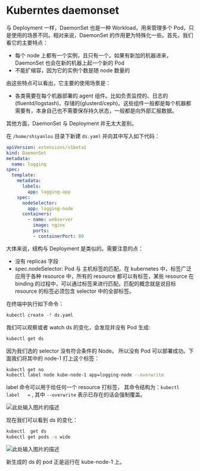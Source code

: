 # Kuberntes daemonset

与 Deployment 一样，DaemonSet 也是一种 Workload，用来管理多个 Pod，只是使用的场景不同。相对来说，DaemonSet 的作用更为特殊化一些。首先，我们看它的主要特点：

- 每个 node 上都有一个实例，且只有一个。如果有新加的机器进来，DaemonSet 也会在新的机器上起一个新的 Pod
- 不能扩缩容，因为它的实例个数是随 node 数量的

由这些特点可以看出，它主要的使用场景是：

- 各类需要在每个机器部署的 agent 组件。比如负责监控的、日志的(fluentd/logstash)、存储的(glusterd/ceph)。这些组件一般都是每个机器都需要有，本身自己也不需要保存持久状态，一般都是向外部汇报数据。

其他方面，DaemonSet 与 Deployment 并无太大差别。

在 `/home/shiyanlou` 目录下新建 `ds.yaml` 并向其中写入如下代码：

```yaml
apiVersion: extensions/v1beta1
kind: DaemonSet
metadata:
  name: logging
spec:
  template:
    metadata:
      labels:
        app: logging-app
    spec:
      nodeSelector:
        app: logging-node
      containers:
        - name: webserver
          image: nginx
          ports:
          - containerPort: 80
```

大体来说，结构与 Deployment 是类似的。需要注意的点：

- 没有 replicas 字段
- spec.nodeSelector: Pod 与 主机标签的匹配。在 kubernetes 中，标签广泛应用于各种 resource 中，所有的 resource 都可以有标签，某些 resource 在 binding 的过程中，可以通过标签来进行匹配。匹配的概念就是说目标 resource 的标签必须包含 selector 中的全部标签。

在终端中执行如下命令：

```bash
kubectl create -f ds.yaml
```

我们可以观察或者 watch ds 的变化，会发现并没有 Pod 生成:

```bash
kubectl get ds
```

因为我们选的 selector 没有符合条件的 Node。 所以没有 Pod 可以部署成功。下面我们将其中的 node-1 打上这个标签：

```bash
kubectl get no
kubectl label node kube-node-1 app=logging-node --overwrite
```

label 命令可以用于给任何一个 resource 打标签， 其命令结构为：`kubectl label   =` , 其中 `--overwrite` 表示已存在的话会强制覆盖。

![此处输入图片的描述](https://doc.shiyanlou.com/document-uid600404labid9476timestamp1547291942372.png/wm)

现在我们可以看到 ds 的变化：

```bash
kubectl  get ds
kubectl get pods -o wide
```

![此处输入图片的描述](https://doc.shiyanlou.com/document-uid600404labid9476timestamp1547292008153.png/wm)

新生成的 ds 的 pod 正是运行在 kube-node-1 上。
